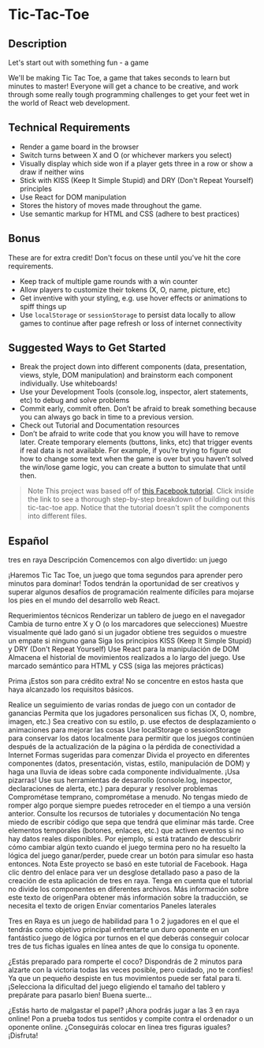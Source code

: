 # Tic-Tac-Toe

## Description

Let's start out with something fun - a game

We'll be making Tic Tac Toe, a game that takes seconds to learn but minutes to master! Everyone will get a chance to be creative, and work through some really tough programming challenges to get your feet wet in the world of React web development.

## Technical Requirements

- Render a game board in the browser
- Switch turns between X and O (or whichever markers you select)
- Visually display which side won if a player gets three in a row or show a draw if neither wins
- Stick with KISS (Keep It Simple Stupid) and DRY (Don't Repeat Yourself) principles
- Use React for DOM manipulation
- Stores the history of moves made throughout the game.
- Use semantic markup for HTML and CSS (adhere to best practices)

## Bonus

These are for extra credit! Don't focus on these until you've hit the core requirements.

- Keep track of multiple game rounds with a win counter
- Allow players to customize their tokens (X, O, name, picture, etc)
- Get inventive with your styling, e.g. use hover effects or animations to spiff things up
- Use `localStorage` or `sessionStorage` to persist data locally to allow games to continue after page refresh or loss of internet connectivity

## Suggested Ways to Get Started

- Break the project down into different components (data, presentation, views, style, DOM manipulation) and brainstorm each component individually. Use whiteboards!
- Use your Development Tools (console.log, inspector, alert statements, etc) to debug and solve problems
- Commit early, commit often. Don’t be afraid to break something because you can always go back in time to a previous version.
- Check out Tutorial and Documentation resources
- Don’t be afraid to write code that you know you will have to remove later. Create temporary elements (buttons, links, etc) that trigger events if real data is not available. For example, if you’re trying to figure out how to change some text when the game is over but you haven’t solved the win/lose game logic, you can create a button to simulate that until then.

> Note
> This project was based off of [this Facebook tutorial](https://facebook.github.io/react/tutorial/tutorial.html). Click inside the link to see a thorough step-by-step breakdown of building out this tic-tac-toe app. Notice that the tutorial doesn't split the components into different files.

## Español

tres en raya
Descripción
Comencemos con algo divertido: un juego

¡Haremos Tic Tac Toe, un juego que toma segundos para aprender pero minutos para dominar! Todos tendrán la oportunidad de ser creativos y superar algunos desafíos de programación realmente difíciles para mojarse los pies en el mundo del desarrollo web React.

Requerimientos técnicos
Renderizar un tablero de juego en el navegador
Cambia de turno entre X y O (o los marcadores que selecciones)
Muestre visualmente qué lado ganó si un jugador obtiene tres seguidos o muestre un empate si ninguno gana
Siga los principios KISS (Keep It Simple Stupid) y DRY (Don't Repeat Yourself)
Use React para la manipulación de DOM
Almacena el historial de movimientos realizados a lo largo del juego.
Use marcado semántico para HTML y CSS (siga las mejores prácticas)

Prima
¡Estos son para crédito extra! No se concentre en estos hasta que haya alcanzado los requisitos básicos.

Realice un seguimiento de varias rondas de juego con un contador de ganancias
Permita que los jugadores personalicen sus fichas (X, O, nombre, imagen, etc.)
Sea creativo con su estilo, p. use efectos de desplazamiento o animaciones para mejorar las cosas
Use localStorage o sessionStorage para conservar los datos localmente para permitir que los juegos continúen después de la actualización de la página o la pérdida de conectividad a Internet
Formas sugeridas para comenzar
Divida el proyecto en diferentes componentes (datos, presentación, vistas, estilo, manipulación de DOM) y haga una lluvia de ideas sobre cada componente individualmente. ¡Usa pizarras!
Use sus herramientas de desarrollo (console.log, inspector, declaraciones de alerta, etc.) para depurar y resolver problemas
Comprométase temprano, comprométase a menudo. No tengas miedo de romper algo porque siempre puedes retroceder en el tiempo a una versión anterior.
Consulte los recursos de tutoriales y documentación
No tenga miedo de escribir código que sepa que tendrá que eliminar más tarde. Cree elementos temporales (botones, enlaces, etc.) que activen eventos si no hay datos reales disponibles. Por ejemplo, si está tratando de descubrir cómo cambiar algún texto cuando el juego termina pero no ha resuelto la lógica del juego ganar/perder, puede crear un botón para simular eso hasta entonces.
Nota Este proyecto se basó en este tutorial de Facebook. Haga clic dentro del enlace para ver un desglose detallado paso a paso de la creación de esta aplicación de tres en raya. Tenga en cuenta que el tutorial no divide los componentes en diferentes archivos.
Más información sobre este texto de origenPara obtener más información sobre la traducción, se necesita el texto de origen
Enviar comentarios
Paneles laterales

Tres en Raya es un juego de habilidad para 1 o 2 jugadores en el que el tendrás como objetivo principal enfrentarte un duro oponente en un fantástico juego de lógica por turnos en el que deberás conseguir colocar tres de tus fichas iguales en línea antes de que lo consiga tu oponente.

¿Estás preparado para romperte el coco? Dispondrás de 2 minutos para alzarte con la victoria todas las veces posible, pero cuidado, ¡no te confíes! Ya que un pequeño despiste en tus movimientos puede ser fatal para ti. ¡Selecciona la dificultad del juego eligiendo el tamaño del tablero y prepárate para pasarlo bien! Buena suerte...

¿Estás harto de malgastar el papel? ¡Ahora podrás jugar a las 3 en raya online! Pon a prueba todos tus sentidos y compite contra el ordenador o un oponente online. ¿Conseguirás colocar en linea tres figuras iguales? ¡Disfruta!
